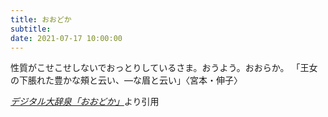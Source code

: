 ```yaml
---
title: おおどか
subtitle: 
date: 2021-07-17 10:00:00
---
```


性質がこせこせしないでおっとりしているさま。おうよう。おおらか。
「王女の下脹れた豊かな頰と云い、―な眉と云い」〈宮本・伸子〉

<cite>[デジタル大辞泉「おおどか」](https://dictionary.goo.ne.jp/word/%E3%81%8A%E3%81%8A%E3%81%A9%E3%81%8B/)</cite>より引用